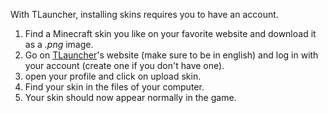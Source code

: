 With TLauncher, installing skins requires you to have an account.

1. Find a Minecraft skin you like on your favorite website and download it as a *.png* image.
2. Go on [TLauncher](https://tlauncher.org)'s website (make sure to be in english) and log in with your account (create one if you don't have one).
3. open your profile and click on upload skin.
4. Find your skin in the files of your computer.
5. Your skin should now appear normally in the game.
